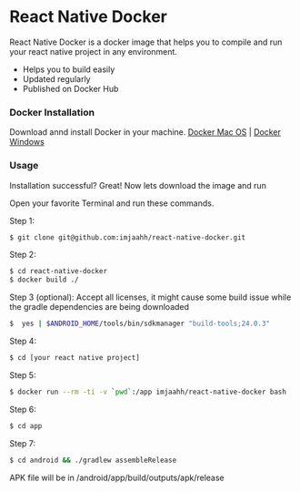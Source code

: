 # React Native Docker
React Native Docker is a docker image that helps you to compile and run your react native project in any environment.
  - Helps you to build easily
  - Updated regularly
  - Published on Docker Hub
  
### Docker Installation

Download annd install Docker in your machine. 
[Docker Mac OS](https://docs.docker.com/docker-for-mac/install/) | [Docker Windows](https://docs.docker.com/docker-for-windows/install/)

### Usage

Installation successful? Great!
Now lets download the image and run

Open your favorite Terminal and run these commands.


Step 1:
```sh
$ git clone git@github.com:imjaahh/react-native-docker.git
```
Step 2:
```sh
$ cd react-native-docker
$ docker build ./
```
Step 3 (optional):
Accept all licenses, it might cause some build issue while the gradle dependencies are being downloaded
```sh
$  yes | $ANDROID_HOME/tools/bin/sdkmanager "build-tools;24.0.3"
```
Step 4:
```sh
$ cd [your react native project]
```
Step 5:
```sh
$ docker run --rm -ti -v `pwd`:/app imjaahh/react-native-docker bash
```
Step 6:
```sh
$ cd app
```
Step 7:
```sh
$ cd android && ./gradlew assembleRelease
```
APK file will be in /android/app/build/outputs/apk/release

